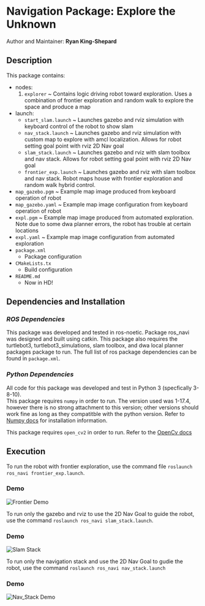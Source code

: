 # Navigation Package: Explore the Unknown

Author and Maintainer: **Ryan King-Shepard**

## **Description**

This package contains:

- nodes:
    1. `explorer` ~ 
        Contains logic driving robot toward exploration. Uses a combination of frontier exploration and random walk to explore the space and produce a map   
- launch:
    - `start_slam.launch` ~ 
        Launches gazebo and rviz simulation with keyboard control of the robot to show slam
    - `nav_stack.launch` ~ 
        Launches gazebo and rviz simulation with custom map to explore with amcl localization. Allows for robot setting goal point with rviz 2D Nav goal
    - `slam_stack.launch` ~ 
        Launches gazebo and rviz with slam toolbox and nav stack. Allows for robot setting goal point with rviz 2D Nav goal
    - `frontier_exp.launch` ~
        Launches gazebo and rviz with slam toolbox and nav stack. Robot maps house with frontier exploration and random walk hybrid control.
- `map_gazebo.pgm` ~
    Example map image produced from keyboard operation of robot
- `map_gazebo.yaml` ~
    Example map image configuration from keyboard operation of robot
- `expl.pgm` ~
    Example map image produced from automated exploration. Note due to some dwa planner errors, the robot has trouble at certain locations
- `expl.yaml` ~
    Example map image configuration from automated exploration
- `package.xml`
    * Package configuration
- `CMakeLists.tx`
    * Build configuration
- `README.md`
    * Now in HD!


## **Dependencies and Installation**

### *ROS Dependencies*
This package was developed and tested in ros-noetic. Package ros_navi was designed and built using catkin. This package also requires the turtlebot3, turtlebot3_simulations, slam toolbox, and dwa local planner packages package to run. The full list of ros package dependencies can be found in `package.xml`. 

### *Python Dependencies*
All code for this package was developed and test in Python 3 (specfically 3-8-10).  
This package requires `numpy` in order to run. The version used was 1-17.4, however there is no 
strong attachment to this version; other versions should work fine as long as they compatitble with
the python version. Refer to [Numpy docs](https://numpy.org/install/) for installation information. 

This package requires `open_cv2` in order to run. Refer to the [OpenCv docs](https://docs.opencv.org/4.5.4/index.html)

## **Execution**

To run the robot with frontier exploration, use the command file `roslaunch ros_navi frontier_exp.launch`. 

### Demo ###

![Frontier Demo](media/frontier.gif)

To run only the gazebo and rviz to use the 2D Nav Goal to guide the robot, use the command `roslaunch ros_navi slam_stack.launch`.

### Demo ###

![Slam Stack](media/slam_stack.gif)

To run only the navigation stack and use the 2D Nav Goal to gudie the robot, use the command `roslaunch ros_navi nav_stack.launch`

### Demo ###

![Nav_Stack Demo](media/nav_stack.gif)



